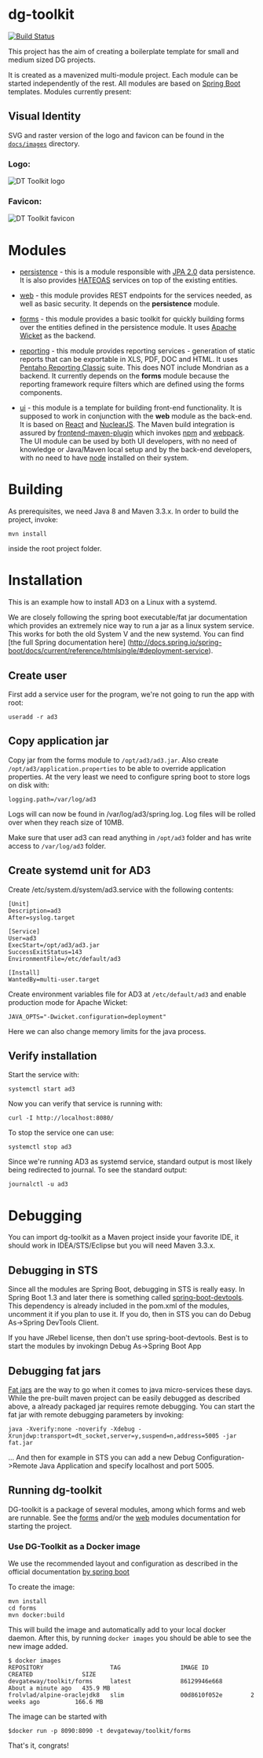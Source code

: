 # dg-toolkit

[![Build Status](https://travis-ci.org/devgateway/dg-toolkit.svg?branch=master)](https://travis-ci.org/devgateway/dg-toolkit)

This project has the aim of creating a boilerplate template for small and medium sized DG projects.

It is created as a mavenized multi-module project. Each module can be started independently of the rest. All modules are based on [Spring Boot](http://projects.spring.io/spring-boot/) templates. Modules currently present:

## Visual Identity
SVG and raster version of the logo and favicon can be found in the [`docs/images`](./docs/images/) directory.

### Logo:
![DT Toolkit logo](./docs/images/raster/toolkit-logo-0256.png)

### Favicon:
![DT Toolkit favicon](./docs/images/raster/toolkit-favicon-0032.png)

# Modules

- [persistence](https://github.com/devgateway/dg-toolkit/tree/master/persistence) - this is a module responsible with [JPA 2.0](https://en.wikipedia.org/wiki/Java_Persistence_API) data persistence. It is also provides [HATEOAS](https://en.wikipedia.org/wiki/HATEOAS) services on top of the existing entities.

- [web](https://github.com/devgateway/dg-toolkit/tree/master/web) - this module provides REST endpoints for the services needed, as well as basic security. It depends on the **persistence** module.

- [forms](https://github.com/devgateway/dg-toolkit/tree/master/forms) - this module provides a basic toolkit for quickly building forms over the entities defined in the persistence module. It uses [Apache Wicket](http://wicket.apache.org/) as the backend.

- [reporting](https://github.com/devgateway/dg-toolkit/tree/master/reporting) - this module provides reporting services - generation of static reports that can be exportable in XLS, PDF, DOC and HTML. It uses [Pentaho Reporting Classic](http://community.pentaho.com/projects/reporting/) suite. This does NOT include Mondrian as a backend. It currently depends on the **forms** module because the reporting framework require filters which are defined using the forms components.

- [ui](https://github.com/devgateway/dg-toolkit/tree/master/ui) - this module is a template for building front-end functionality. It is supposed to work in conjunction with the **web** module as the back-end. It is based on [React](https://facebook.github.io/react/) and [NuclearJS](https://optimizely.github.io/nuclear-js/). The Maven build integration is assured by [frontend-maven-plugin](https://github.com/eirslett/frontend-maven-plugin) which invokes [npm](https://www.npmjs.com/) and [webpack](https://webpack.github.io/). The UI module can be used by both UI developers, with no need of knowledge or Java/Maven local setup and by the back-end developers, with no need to have [node](https://nodejs.org/) installed on their system.

# Building

As prerequisites, we need Java 8 and Maven 3.3.x.
In order to build the project, invoke:

```
mvn install
```

inside the root project folder.

# Installation

This is an example how to install AD3 on a Linux with a systemd.

We are closely following the spring boot executable/fat jar documentation which provides an extremely nice way to run a jar as a linux system service. This works for both the old System V and the new systemd. You can find [the full Spring documentation here] (http://docs.spring.io/spring-boot/docs/current/reference/htmlsingle/#deployment-service).

## Create user

First add a service user for the program, we're not going to run the app with root:

`useradd -r ad3`

## Copy application jar

Copy jar from the forms module to `/opt/ad3/ad3.jar`. Also create `/opt/ad3/application.properties` to be able to
override application properties. At the very least we need to configure spring boot to store logs on disk with:
```properties
logging.path=/var/log/ad3
```

Logs will can now be found in /var/log/ad3/spring.log. Log files will be rolled over when they reach size of 10MB.

Make sure that user ad3 can read anything in `/opt/ad3` folder and has write access to `/var/log/ad3` folder.

## Create systemd unit for AD3

Create /etc/system.d/system/ad3.service with the following contents:
```
[Unit]
Description=ad3
After=syslog.target

[Service]
User=ad3
ExecStart=/opt/ad3/ad3.jar
SuccessExitStatus=143
EnvironmentFile=/etc/default/ad3

[Install]
WantedBy=multi-user.target
```

Create environment variables file for AD3 at `/etc/default/ad3` and enable production mode for Apache Wicket:
```
JAVA_OPTS="-Dwicket.configuration=deployment"
```

Here we can also change memory limits for the java process.

## Verify installation

Start the service with:

`systemctl start ad3`

Now you can verify that service is running with:
 
`curl -I http://localhost:8080/`

To stop the service one can use:

`systemctl stop ad3`

Since we're running AD3 as systemd service, standard output is most likely being redirected to journal.
To see the standard output:

`journalctl -u ad3`

# Debugging

You can import dg-toolkit as a Maven project inside your favorite IDE, it should work in IDEA/STS/Eclipse but you will need Maven 3.3.x.

## Debugging in STS

Since all the modules are Spring Boot, debugging in STS is really easy. In Spring Boot 1.3 and later there is something called [spring-boot-devtools](https://spring.io/blog/2015/06/17/devtools-in-spring-boot-1-3).
This dependency is already included in the pom.xml of the modules, uncomment it if you plan to use it. If you do, then in STS you can do Debug As->Spring DevTools Client.

If you have JRebel license, then don't use spring-boot-devtools. Best is to start the modules by invokingn Debug As->Spring Boot App

## Debugging fat jars

[Fat jars](http://docs.spring.io/spring-boot/docs/current/reference/html/howto-build.html) are the way to go when it comes to java micro-services these days. While the pre-built maven project can be easily debugged as described above, a already packaged jar requires remote debugging. You can start the fat jar with remote debugging parameters by invoking:

`java -Xverify:none -noverify -Xdebug -Xrunjdwp:transport=dt_socket,server=y,suspend=n,address=5005 -jar fat.jar`

... And then for example in STS you can add a new Debug Configuration->Remote Java Application and specify localhost and port 5005.

## Running dg-toolkit

DG-toolkit is a package of several modules, among which forms and web are runnable. See the [forms](https://github.com/devgateway/dg-toolkit/tree/master/forms) and/or the [web](https://github.com/devgateway/dg-toolkit/tree/master/web) modules documentation for starting the project.

### Use DG-Toolkit as a Docker image

We use the recommended layout and configuration as described in the official documentation [by spring boot](https://spring.io/guides/gs/spring-boot-docker/)

To create the image:

```
mvn install
cd forms
mvn docker:build
```

This will build the image and automatically add to your local docker daemon.
After this, by running `docker images` you should be able to see the new image added.

```
$ docker images
REPOSITORY                   TAG                 IMAGE ID            CREATED              SIZE
devgateway/toolkit/forms     latest              86129946e668        About a minute ago   435.9 MB
frolvlad/alpine-oraclejdk8   slim                00d8610f052e        2 weeks ago          166.6 MB
```

The image can be started with

```
$docker run -p 8090:8090 -t devgateway/toolkit/forms
```

That's it, congrats!

